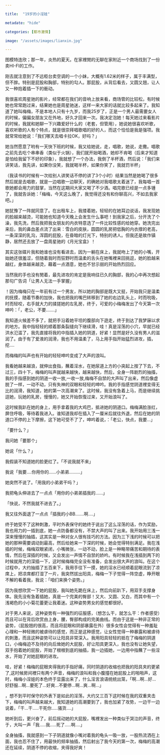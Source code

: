 ```yaml
---

title:  "19岁的小淫娃"

metadate: "hide"

categories: [都市激情]

image: "/assets/images/lianxin.jpg"

---
```

图模特连欣；那一年，炎热的夏天。在家裡閒的无聊在家附近一个商场找到了一份卖HI-FI的工作。

刚去就注意到了不远柜台卖空调的一个小妹，大概有1.62米的样子，属于丰满型，但不胖。特别是屁股和胸部，特别的勾人。那屁股，从背后看去，又圆又翘，让人又一种抱着插一下的衝动。

我很喜欢周星驰的影片，经常都在我们的音响上放来看，商场管的比较松，有时候她也常常跑过来，结果她也是周星驰迷，这样一来大家的话就比较多起来了。我知道了她叫梅梅，不是本地人只有十九岁，而我25岁了，正是一个男人最需要女人的时候，偏偏女朋友又在外地，好久才回来一次。我决定泡她！每天她过来看影片的时候，我就和她聊一下兴趣爱好什么的（老套，但管用），她说她很喜欢听歌，喜欢听歌的人有个特点，就是很崇拜唱歌唱的好的人，而这个恰恰是我是强项。我就常常给她说：「我们哪天去唱卡拉OK，好吗？」

她当然愿意了哟有一天快下班的时候，我又给她说，走，唱歌，她说，走撒。唱歌之前先去吃个串串香（类似于火锅），我们就开始喝酒，她却不肯喝（后来才知道是怕给我留下不好的印象），我就想了一个办法，我倒了半杯酒，然后说：「我们来讲笑话，我先讲，如果你没笑，我就喝半杯，如果你笑了，我就罚半杯」

（我读书的时候有一次给别人讲笑话不停的讲了3个小时）结果当然是她喝了很多然后就是去唱歌，就是一边唱歌一边聊天，的确她对我唱歌太着迷了，我每唱一首歌她都会用力的鼓掌，当然在这期间大家又喝了不少酒。唱完歌已经是一点多锺了，我就告诉她：「梅梅，今天这么晚了，我觉得还没有和你聊高兴，不如去我家吧。」

她犹豫了一阵就同意了。在出租车上，我搂着她，轻轻的在她耳边说话，我发现她的脸越来越烫，可能她也知道今天晚上会发生什么事吧！到我家之后，分开洗了个澡，我先洗，然后我把我女朋友的内衣特意选了一件比较性感的给她穿。她洗完出来后，我的鼻血差点流了出来：雪白的皮肤，圆圆的乳房把低胸的内衣撑的老高，一条深深的乳沟，浑圆的屁股，在昏暗的灯光下，特别的诱人。但我还是故作镇静，居然还去放了一盘周星驰的《月光宝盒》！

其实这张碟片我和她谁也没有看进去，因为一躺在床上，我就吻上了她的小嘴，开始她还很羞涩，但随着我时而狂野时而温柔的舌头在她嘴裡来回挑逗，她的脸越来越红，身体越来越烫，藉着一点酒意，她也不甘示弱的开始热烈回应。

当然我的手也没有閒着，最先进攻的肯定是我响往已久的胸部，我的心中再次想起那句广告词「让男人无法一手掌握」

！因为梅梅只在一年前有过一个男友，所以她的胸部是既大又挺，开始我只是温柔的抚摸，随着节奏的加快，我也把我的嘴巴转移到了她的右边乳头上，时而吮吸，时而轻咬，右手就大力的揉搓她的左乳房，终于，可爱的小梅梅发出了今天第一次呻吟：「，老公，不要…….」

我知道火候差不多了，就把手沿着她平坦的腹部向下遊走，终于到达了我梦寐以求的地方。我中指轻轻的顺着那条裂缝向下继续滑，哇！真是淫荡的小穴，早就已经洪水氾滥了，我先直接将我的中指插入她的阴道，好紧！显然是好久没有男人的滋润了。由于有了爱液的润滑，我也不用温柔了，马上用手指开始猛烈进攻，插，挖….

而梅梅的叫声也有开始的轻轻呻吟变成了大声的浪叫。

我看她越来越浪，就伸出食指，蘸着淫水，在她尿道上方的小突起上按了下去，不过三，四十下，梅梅的叫声就越来越快，越来越快，然后，全身一阵剧烈的抽搐，我的手指感到她的阴道一收一放,一收一放,梅梅不自禁的大声叫了出来，然后像虚脱了一样，一动不动，只有失神的双眼和轻轻的呻吟。我的手指感觉阴道裡变得无比的润滑，我知道，她的第一次高潮来了。这时候，我没有急着上马，而是继续挑逗她，玩她的乳房，慢慢的，她又开始恢復过来，又开始浪叫了。

这时候我趴在她的身上，用手拿着我的大鸡巴，抵进她的阴道口。梅梅满脸涨红，屏住呼吸，等待着我进入。谁知道我却在插入了一厘米后就往外退，然后在她的阴道口不停的上下摩擦，这下她可受不了了，呻吟着说，：「老公，快点，我要…」

「要什么？」

我问她「要那个」

她说「什么？」

我假装不知道她的脸更红了。「不说我就不来」

我说「我要….你用你的……小弟弟………」

她突然不说了。「用我的小弟弟干吗？」

我把龟头伸进去了一点点「用你的小弟弟插我的……」

「快说，不然我就不进去了。」

我又往外面退了一点点「插我的小BB…….啊….」

终于她受不了这种刺激，平时外表保守的她终于说出了这么淫荡的话，作为奖励，我也用力的一插到底，她一点防备都没有，不禁大声的叫了出来。我开始用三浅一深来慢慢的抽插，这其实是一种对女人很有技巧的方法。因为三下浅的时候可以把她的那种需要调动到最高，然后给她来一下深的时候，她会觉得特别满足。我在浅插的时候，梅梅双眼紧闭，小嘴微张，一动不动，脸上是一种略带痛苦和期待的表情，然后在深插的时候，又会发出一声情不自禁的娇吟。有时候我在浅插到两下的时候就用力的深插一下，这时候梅梅完全没有准备，会发出很大声的浪叫。在这个过程中，大约抽插了五百来下，我用手往下一摸，她的淫水已经顺着屁眼流到了凉席上，把凉席都打湿了一片，我突然拔出阳具，梅梅一下子觉得一阵空虚，睁开眼不解的看着我，我说：「咱们来换个姿势。」

因为我想欣赏一下她的屁股，我叫她先跪在床上，然后向前趴下，用双手支撑身体。我先没有急着插她，真是一个完美的臀部！又大、又圆、又白，而其中有一个浅褐色的小小菊花蕾更让我着迷。这种姿势男女的感觉都很好。

对于男人来说，这种姿势有一种强烈的征服感，（想怎么干，就怎么干：作者感受）而且可以在背后欣赏由上身，腰，臀部构成的完美曲线。而由于这是一种非正常的姿势，（屁股翘的很高，而且将屁眼和阴部暴露在外）很多女性会觉得有一种羞耻心理和一种轻微的被虐待的感觉，而正是这种感觉，让女性觉得一种暴露和被虐待的刺激，而且这种姿势可以让阳具非常深入。我用阳具轻轻的抵在了梅梅的阴道口，小梅梅迫不及待的向后耸她的大屁股，好让阳具更深入，我也没有让她失望，双手抱着她的屁股，开始了根根到底的抽插，我一边插她，一边用中指蘸了一些淫水，开始了对她屁眼的进攻。

哇，好紧！梅梅的屁眼夹得我的手指好痛，同时阴道的收缩也把我的阳具夹的更紧了,这时候房间裡只有两个声音，梅梅的浪叫和我小腹撞在她屁股上的啪啪声，这时，梅梅小淫娃的本色终于显露出来了，什么淫言浪语统统出笼，「啊…啊…好…好舒服…啊…要死了…好爽…不要停…啊…爽…啊…」

，想不到平时保守的外表下是如此的淫荡，大约又三百下这时候在我的双重夹击下，梅梅的叫声越来越大，我知道她的高潮要到了，我也加紧了攻势，一边干一边说着，「干…干…..干死你…..骚货….」

她听到后，更兴奋了，前后摇动她的大屁股，嘴裡发出一种类似于哭泣的声音，终于，大叫一声「我…..我…..死了…..啊….」

全身抽搐，我就感到一下子阴道就像小嘴对着我的龟头一吸一放，一股热流洒在上面，我也忍不住了，用最快的频率抽插，然后射出了我今天的第一次，梅梅的高潮还在延续，阴道不停的收缩，夹得我好爽！
